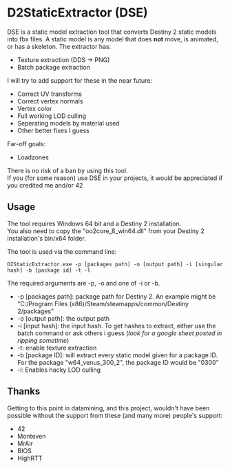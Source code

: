 # D2StaticExtractor (DSE)
DSE is a static model extraction tool that converts Destiny 2 static models into fbx files. A static model is any model that does **not** move, is animated, or has a skeleton. The extractor has:
- Texture extraction (DDS -> PNG)
- Batch package extraction  

I will try to add support for these in the near future:
- Correct UV transforms
- Correct vertex normals
- Vertex color
- Full working LOD culling
- Seperating models by material used
- Other better fixes I guess  

Far-off goals:
- Loadzones  

There is no risk of a ban by using this tool.  
If you (for some reason) use DSE in your projects, it would be appreciated if you credited me and/or 42 

## Usage

The tool requires Windows 64 bit and a Destiny 2 installation.  
You also need to copy the "oo2core_8_win64.dll" from your Destiny 2 installation's bin/x64 folder.

The tool is used via the command line:

`D2StaticExtractor.exe -p [packages path] -o [output path] -i [singular hash] -b [package id] -t -l`

The required arguments are -p, -o and one of -i or -b.
- -p \[packages path]: package path for Destiny 2. An example might be "C:/Program Files (x86)/Steam/steamapps/common/Destiny 2/packages"
- -o \[output path]: the output path
- -i \[input hash]: the input hash. To get hashes to extract, either use the batch command or ask others i guess (*look for a google sheet posted in ripping sometime*)
- -t: enable texture extraction
- -b \[package ID]: will extract every static model given for a package ID. For the package "w64_venus_300_2", the package ID would be "0300"
- -l: Enables hacky LOD culling  

## Thanks
Getting to this point in datamining, and this project, wouldn't have been possible without the support from these (and many more) people's support:
- 42
- Monteven
- MrAir
- BIOS
- HighRTT
